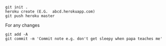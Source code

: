  
 ```
 git init . 
 heroku create (E.G.  abcd.herokuapp.com)
 git push heroku master
 ```
 For any changes
 ```
 git add -A
 git commit -m 'Commit note e.g. don't get sleepy when papa teaches me'
 ```
